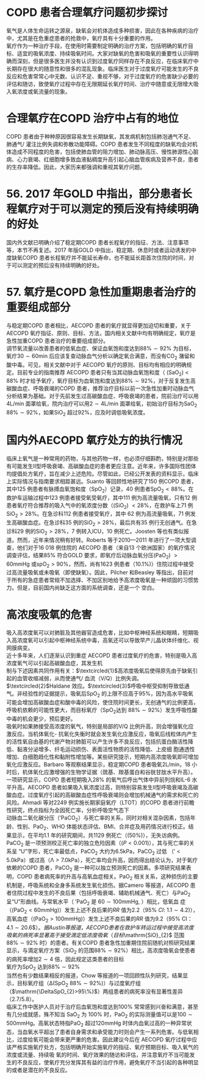 # COPD 患者合理氧疗问题初步探讨  
氧气是人体生命运转之源泉，缺氧会对机体造成多种损害，因此在各种疾病的治疗中，尤其是在危重症患者的抢救中，氧疗具有十分重要的作用。  
氧疗作为一种治疗手段，在使用时需要制定明确的治疗方案，包括明确的氧疗目标、适宜的吸氧浓度、持续吸氧时间。大家对缺氧的危害和吸氧的重要性认识得明确而深刻，但是很多医生并没有认识到过度氧疗同样存在不良反应，在临床氧疗中长期存在很大的随意性和很多的混乱现象。临床医生对于过度氧疗可能发生的不良反应和危害常常心中无数、认识不足、重视不够，对于过度氧疗的危害缺少必要的评估和随访，致使氧疗过程中存在无限期延长氧疗时间、治疗中随意或无限增大吸入氧浓度或氧流量的现象。  
#  合理氧疗在COPD 治疗中占有的地位  
COPD 患者由于种种原因很容易发生长期缺氧，其发病机制包括肺泡通气不足、肺通气/ 灌注比例失调和弥散功能障碍。COPD 患者发生不同程度的缺氧均会对机体造成不同程度的危害，包括使肺血管的阻力增加、肺动脉高压、慢性肺源性心脏病、心力衰竭、红细胞增多致血液黏稠度升高引起心脑血管疾病及营养不良，患者的生存率降低。因此，大家历来都强调和重视其氧疗问题。  
# 56. 2017 年GOLD 中指出，部分患者长程氧疗对于可以测定的预后没有持续明确的好处  
国内外文献已明确介绍了稳定期COPD 患者长程氧疗的指征、方法、注意事项等，本节不再复述。2017 年版GOLD 中指出，稳定期、休息时或者运动诱发的中度缺氧COPD 患者长程氧疗并不能延长寿命，也不能延长距首次住院的时间，对于可以测定的预后没有持续明确的好处。  
# 57. 氧疗是COPD 急性加重期患者治疗的重要组成部分  
与稳定期COPD 患者相比，AECOPD 患者的氧疗就显得更加迫切和重要，关于 AECOPD 氧疗指征、原则、目标、方法，国内相关文献中均有明确规定，氧疗是急性加重COPD 患者治疗的重要组成部分。  
调节氧流量以改善患者的低氧血症、保证血氧饱和度达到$88\%\sim92\%$ 为目标，氧疗$30\sim60\mathrm{min}$ 后应该复查动脉血气分析以确定氧合满意，而没有$\mathrm{CO}_{2}$ 潴留和酸中毒。可见，相关文献中对于 AECOPD 氧疗的原则、目标均有相应的明确规定。目前专业的指南推荐 AECOPD  患者只有当其动脉血氧饱和度（ $\left(\mathrm{{SaO}_{2}}\right)\ <$ $88\%$ 时才给予氧疗，氧疗目标为血氧饱和度达到$88\%\sim92\%$，对于反复发生高碳酸血症、呼吸衰竭的COPD 患者，推荐治疗目标以前一次急性加重时动脉血气分析结果为基础。对于先前发生过高碳酸血症、呼吸衰竭的患者，院前治疗可以用 $4\mathrm{L/min}$ 面罩给氧，院内治疗可以用$2\sim4\mathrm{L}/\mathrm{min}$ 面罩给氧，初始治疗目标为$\mathrm{SaO}_{2}\,88\%\sim92\%$，如果$\mathrm{SiO}_{2}$ 超过$92\%$，应及时调低吸氧浓度。  
#  国内外AECOPD 氧疗处方的执行情况  
临床上氧气是一种常用的药物，与其他药物一样，也必须仔细斟酌，特别是对那些有可能发生Ⅱ型呼吸衰竭、高碳酸血症的患者更应注意。近年来，许多国际性团体均提倡处方氧疗，旨在减少上述危险。尽管如此，已经公开发表的资料显示，临床上实际情况与指南要求相距甚远。Suanto 等回顾性地研究了150 例COPD 患者，其中125 例患者有脉搏血氧饱和度（$\mathrm{SpO}_{2}$）记录，40 例患者$\mathrm{SpO}_{2}<88\%$。在救护车运输过程中123 例患者接受氧受氧疗，其中111 例为高流量吸氧，只有12 例患者氧疗符合推荐的吸入气中的氧浓度分数（$\left(\mathrm{SiO}_{2}\right)\ <28\%$，在救护车上71 例$\mathrm{SiO}_{2}>28\%$。在急诊科112 例患者接受氧疗，其中 62 例为高流量吸氧，71 例发生高碳酸血症。在急诊科35 例的$\mathrm{SiO}_{2}>28\%$，最后共有35 例行无创通气。在急诊科29 例的$\mathrm{SiO}_{2}>28\%$，7 例转入ICU，10 例死亡。Joosten 等也有类似报道。然而，近年来情况稍有好转。Roberts 等于2010—2011 年进行了一项大型调查，他们对于16 018 例住院的 AECOPD 患者（来自13 个欧洲国家）的氧疗情况调查评估，结果$85\%$ 符合GOLD 要求，即氧疗后动脉血氧分压$\left(\mathrm{PaO}_{2}\right)\ \mathrm{>60mmHg}$ 或$\mathrm{spO}_{2}>90\%$，然而，尚有1623 例患者（$10.1\%)$）住院过程中接受过高流量吸氧或未吸氧（即使缺氧）。因此，Pilcher 和Beasley 等指出，目前对于所有的急症患者常规不加选择、不加区别地给予高浓度吸氧是一种顽固的习惯势力。但是，目前国内尚缺乏这方面的系统调查，还是一个 空白。  
#  高浓度吸氧的危害  
吸入高浓度氧可以对肺脏及其他器官造成危害，比如中枢神经系统和眼睛，短期吸入高浓度氧可以引起中枢神经系统中毒，高氧还可以导致早产儿晶状体纤维化、视网膜病变。  
近十多年来，人们逐渐认识到重症 AECOPD 患者过度氧疗的危害，特别是吸入高浓度氧气可以引起高碳酸血症，其发生机  
制与下述因素共同作用有关：$\textcircled{1}$高浓度吸氧后使得原先由于缺氧引起的血管收缩减弱，从而使通气/ 血流（V/Q）比例失调。$\textcircled{2}$Haldane 效应。$\textcircled{3}$呼吸中枢受抑制导致低通气。非经验性的证据提示，吸氧后$\mathrm{SpO}_{2}$ 的上限不应高于$95\%$，因为高水平吸氧可能会增加高碳酸血症和酸中毒的风险，使住院时间更长，无创通气的比例更高，呼吸机依赖的可能性更大，而目标氧疗（$\mathrm{SpO}_{2}$达到 $88\%\sim92\%$）发生呼吸性酸中毒的机会更少，预后更好。  
吸氧时如果肺接受高浓度的氧气，特别是局部的V/Q 比例升高，则会增强氧化应激反应。当机体氧化- 抗氧化失衡时就会发生氧化应激反应，吸氧后线粒体内产生的活性氧自由基的代谢产物对肺脏可以产生许多不良反应，包括抗蛋白酶活性降低、黏液分泌增多、纤毛运动损伤、表面活性物质的活性降低、上皮细 胞通透性增加、白细胞趋化性和黏附性增加等。某些研究提示，短期内高浓度吸氧即可增加氧化应激反应。Barbaro 等观察结果显示，稳定期COPD 患者吸氧$2\mathrm{L/min}$，18 小时后，机体氧化应激增强的生物学证据（巯基、羰基蛋白和谷胱甘肽水平升高）。一项研究显示，COPD 患者短期吸入$28\%$ 的氧气后呼出气体中异前列烷和IL-6 水平升高。AECOPD 患者如果吸入氧浓度过高，则特别容易发生Ⅱ型呼吸衰竭及高碳酸血症。过度氧疗引起的高碳酸血症性呼吸衰竭则会增加机械通气的需求和死亡的风险。Ahmadi 等对2249 例实施长期家庭氧疗（LTOT）的COPD 患者进行前瞻性研究，终点指标为全因死亡率，分析呼吸空气态下  
动脉血二氧化碳分压（$\mathrm{{'PaCO_{2}}}$）与死亡率的关系，同时对相关混杂因素，包括年龄、性别、$\mathrm{PaO}_{2}$、WHO 体能状态评估、BMI、合并症及用药情况进行校正。结果显示，在平均1.1 年的研究期间，共1129 例死亡（$\left(50\%\right)$），无失访病例。$\mathrm{PaCO}_{2}$ 是一项预测校正死亡率的独立危险因素（$\left(P<0.001\right)$），其与死亡率的关系呈
“U”字形，死亡率最低点，$\mathrm{PaCO}_{2}$ 大约为$6.5\mathrm{kPa}$，$\mathrm{PaCO}_{2}$ 过低
（$'<5.0\mathrm{kPa}$）或过高（$\mathrm{\Lambda}>7.0\mathrm{kPa}$），死亡率均会升高，因而得出结论认为，对于氧疗依赖的COPD 患者，$\mathrm{PaCO}_{2}$ 是一种可以独立预测死亡的因素。多项研究结果表明，COPD 患者病死率的升高与高氧血症相关。$\mathrm{PaO}_{2}$ 相关关系，这种损伤的主要机制是，呼吸系统和全身多系统发生氧化损伤。据Camero 等报道，AECOPD 患者住院过程中发生的不良后果（包括呼吸衰竭、辅助机械通气、死亡）与$\mathrm{PaO}_{2}$ 呈“U”形曲线。与常氧水平（ $\mathrm{{'}P a O_{2}}$  是 $60\sim100\mathrm{mmHg},$ ）相比，低氧血 症（$\mathrm{(PaO_{2}<60m m H g)}$）发生上述不良后果的$R R$ 值为2.2（$95\%$ $C I:\ 1.1\sim4.2)$），高氧血症（$\mathrm{(PaO}_{2}>100\mathrm{mm}\mathrm{Hg)}$）发生上述不良后果的$R R$ 值为9.2（$95\%$ CI：$4.1\sim20.6\$）。据Austin 等报道，AECOPD 患者在救护车转运过程中接受高浓度吸氧的病死率显著高于接受滴定低浓度吸氧（目标$\mathrm{SiO}_{2}$ 范围 $88\%\sim92\%$ 时）的患者。有关COPD 患者急性加重期住院前随机对照研究结果显示，与滴定氧疗方案（$\mathrm{SiO}_{2}$ 的范围$88\%\sim92\%$）相比，高浓度吸氧会使患者的病死率增加$2\sim4$ 倍，因此规定这类患者的目标  
氧疗为$\mathrm{SpO}_{2}$ 达到$88\%\sim92\%$  
当然也有少数结果相反的报道，Chow 等报道的一项回顾性队列研究，结果显示，目标氧疗组（$\mathrm{\Delta(SpO_{2}\ 88\%\sim92\%)}$）与过度氧疗组（$\mathrm{\DeltaSpO_{2}>95\%}$）两组患者的病死率没有显著性差异（2.7/5.8）。  
临床工作中医护人员对于治疗后血氧饱和度达到$100\%$ 常常感到兴奋和满意，甚至有几分成就感，殊不知当 $\mathrm{{SaO}}_{2}$  为 $100\%$ 时，$\mathrm{PaO}_{2}$ 的实际测量值可以是$100\sim500\mathrm{mmHg}$。高氧状态特指$\mathrm{PaO}_{2}$ 超过$120\mathrm{mmHg}$ 时体内血氧过高的一种异常状态，当血氧水平超出了患者自身需求和承受能力时则会产生一系列危害。与低氧相比，过度给氧可能会带来更严重的危害。因此建议今后在 AECOPD 氧疗过程中应该严格实施氧疗处方，包括明确开始实施氧疗的指征、氧疗预期目标、吸入氧气的浓度或流量、持续吸 氧的时间、氧疗效果的随访和评估，并注意氧疗不当可能发生的不良反应，使氧疗充分发挥其有益的治疗作用，避免氧疗不当引起的各种明显的或者是潜在的不良反应。  
